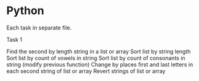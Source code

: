 # Python

Each task in separate file.

Task 1

Find the second by length string in a list or array
Sort list by string length
Sort list by count of vowels in string
Sort list by count of consonants in string (modify previous function)
Change by places first and last letters in each second string of list or array
Revert strings of list or array
